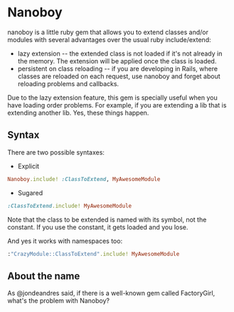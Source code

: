 # Nanoboy

nanoboy is a little ruby gem that allows you to extend classes and/or modules with several advantages over the usual ruby include/extend:

 * lazy extension  -- the extended class is not loaded if it's not already in the memory. The extension will be applied once the class is loaded.
 * persistent on class reloading -- if you are developing in Rails, where classes are reloaded on each request, use nanoboy and forget about reloading problems and callbacks.

Due to the lazy extension feature, this gem is specially useful when you have loading order problems. For example, if you are extending a lib that is extending another lib. Yes, these things happen.


Syntax
------

There are two possible syntaxes:

* Explicit

```ruby
Nanoboy.include! :ClassToExtend, MyAwesomeModule
```

* Sugared

```ruby
:ClassToExtend.include! MyAwesomeModule
```

Note that the class to be extended is named with its symbol, not the constant. If you use the constant, it gets loaded and you lose.

And yes it works with namespaces too:

```ruby
:"CrazyModule::ClassToExtend".include! MyAwesomeModule
```

About the name
--------------

As @jondeandres said, if there is a well-known gem called FactoryGirl, what's the problem with Nanoboy?
